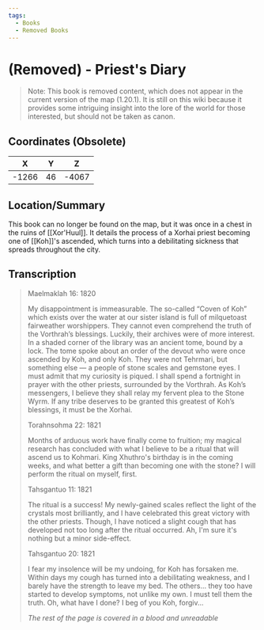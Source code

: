```yaml
---
tags:
  - Books
  - Removed Books
---
```

# (Removed) - Priest's Diary
> Note: This book is removed content, which does not appear in the current version of the map (1.20.1). It is still on this wiki because it provides some intriguing insight into the lore of the world for those interested, but should not be taken as canon.

## Coordinates (Obsolete)
| **X** | **Y** | **Z** |
| :---: | :---: | :---: |
| -1266 |  46   | -4067 |

## Location/Summary
This book can no longer be found on the map, but it was once in a chest in the ruins of [[Xor'Huul]]. It details the process of a Xorhai priest becoming one of [[Koh]]'s ascended, which turns into a debilitating sickness that spreads throughout the city.

## Transcription
> Maelmaklah 16: 1820
>
> My disappointment is immeasurable. The so-called “Coven of Koh” which exists over the water at our sister island is full of milquetoast fairweather worshippers. They cannot even comprehend the truth of the Vorthrah’s blessings. Luckily, their archives were of more interest. In a shaded corner of the library was an ancient tome, bound by a lock. The tome spoke about an order of the devout who were once ascended by Koh, and only Koh. They were not Tehrmari, but something else — a people of stone scales and gemstone eyes. I must admit that my curiosity is piqued. I shall spend a fortnight in prayer with the other priests, surrounded by the Vorthrah. As Koh’s messengers, I believe they shall relay my fervent plea to the Stone Wyrm. If any tribe deserves to be granted this greatest of Koh’s blessings, it must be the Xorhai.
>
> Torahnsohma 22: 1821
>
> Months of arduous work have finally come to fruition; my magical research has concluded with what I believe to be a ritual that will ascend us to Kohmari. King Xhuthro's birthday is in the coming weeks, and what better a gift than becoming one with the stone? I will perform the ritual on myself, first.
>
> Tahsgantuo 11: 1821
>
> The ritual is a success! My newly-gained scales reflect the light of the crystals most brilliantly, and I have celebrated this great victory with the other priests. Though, I have noticed a slight cough that has developed not too long after the ritual occurred. Ah, I'm sure it's nothing but a minor side-effect.
>
> Tahsgantuo 20: 1821
>
> I fear my insolence will be my undoing, for Koh has forsaken me. Within days my cough has turned into a debilitating weakness, and I barely have the strength to leave my bed. The others... they too have started to develop symptoms, not unlike my own. I must tell them the truth. Oh, what have I done? I beg of you Koh, forgiv...
>
> *The rest of the page is covered in a blood and unreadable*

